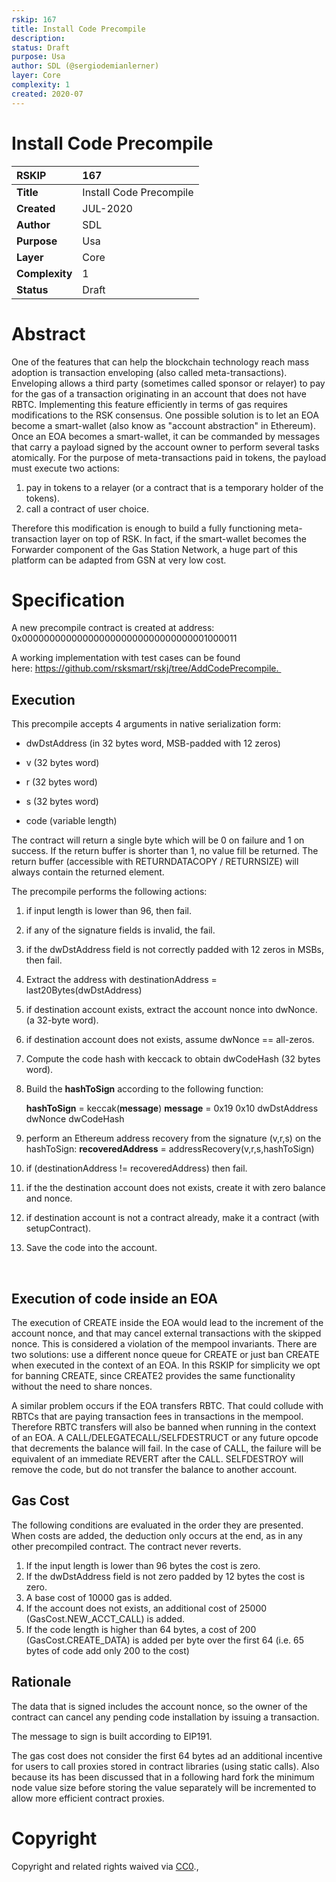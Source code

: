 ```yaml
---
rskip: 167
title: Install Code Precompile
description: 
status: Draft
purpose: Usa
author: SDL (@sergiodemianlerner)
layer: Core
complexity: 1
created: 2020-07
---
```

# Install Code Precompile


|RSKIP          | 167 |
| :------------ |:-------------|
|**Title**      |Install Code Precompile|
|**Created**    |JUL-2020 |
|**Author**     |SDL |
|**Purpose**    |Usa |
|**Layer**      |Core |
|**Complexity** |1 |
|**Status**     |Draft |


# **Abstract**

One of the features that can help the blockchain technology reach mass adoption is transaction enveloping (also called meta-transactions). Enveloping allows a third party (sometimes called sponsor or relayer) to pay for the gas of a transaction originating in an account that does not have RBTC.  Implementing this feature efficiently in terms of gas requires modifications to the RSK consensus. One possible solution is to let an EOA become a smart-wallet (also know as "account abstraction" in Ethereum). Once an EOA becomes a smart-wallet, it can be commanded by messages that carry a payload signed by the account owner to perform several tasks atomically. For the purpose of meta-transactions paid in tokens,  the payload must execute two actions:

1. pay in tokens to a relayer (or a contract that is a temporary holder of the tokens).
2. call a contract of user choice. 

Therefore this modification is enough to build a fully functioning meta-transaction layer on top of RSK. In fact, if the smart-wallet becomes the Forwarder component of the Gas Station Network, a huge part of this platform can be adapted from GSN at very low cost. 

# **Specification**

A new precompile contract is created at address: 0x0000000000000000000000000000000001000011

A working implementation with test cases can be found here: https://github.com/rsksmart/rskj/tree/AddCodePrecompile. 

## Execution

This precompile accepts 4 arguments in native serialization form: 

* dwDstAddress (in 32 bytes word,  MSB-padded with 12 zeros)

* v (32 bytes word)

* r (32 bytes word)

* s (32 bytes word)

* code (variable length)

  

The contract will return a single byte which will be 0 on failure and 1 on success. If the return buffer is shorter than 1, no value fill be returned.  The return buffer (accessible with RETURNDATACOPY / RETURNSIZE) will always contain the returned element.

The precompile performs the following actions:

1. if input length is lower than 96, then fail.

2. if any of the signature fields is invalid, the fail.

3. if the dwDstAddress field is not correctly padded with 12 zeros in MSBs, then fail.

4. Extract the address with destinationAddress = last20Bytes(dwDstAddress)

5. if destination account exists, extract the account nonce into dwNonce. (a 32-byte word).

6. if destination account does not exists, assume dwNonce == all-zeros.

7. Compute the code hash with keccack to obtain dwCodeHash (32 bytes word).

8. Build the **hashToSign** according to the following function:

   **hashToSign** = keccak(**message**)
   **message** =  0x19 0x10 dwDstAddress dwNonce dwCodeHash

9. perform an Ethereum address recovery from the signature (v,r,s) on the hashToSign:
   **recoveredAddress** = addressRecovery(v,r,s,hashToSign)

10. if (destinationAddress != recoveredAddress) then fail.

11. if the the destination account does not exists, create it with zero balance and nonce.

12. if destination account is not a contract already, make it a contract (with setupContract).

13. Save the code into the account.

  ​    

## Execution of code inside an EOA

The execution of CREATE inside the EOA would lead to the increment of the account nonce, and that may cancel external transactions with the skipped nonce. This is considered a violation of the mempool invariants. There are two solutions: use a different nonce queue for CREATE or just ban CREATE when executed in the context of an EOA. In this RSKIP for simplicity we opt for banning CREATE, since CREATE2 provides the same functionality without the need to share nonces.

A similar problem occurs if the EOA transfers RBTC. That could collude with RBTCs that are paying transaction fees in transactions in the mempool. Therefore RBTC transfers will also be banned when running in the context of an EOA. A CALL/DELEGATECALL/SELFDESTRUCT or any future opcode that decrements the balance will fail. In the case of CALL, the failure will be equivalent of an immediate REVERT after the CALL. SELFDESTROY will remove the code, but do not transfer the balance to another account.

## Gas Cost

The following conditions are evaluated in the order they are presented. When costs are added, the deduction only occurs at the end, as in any other precompiled contract. The contract never reverts. 

1. If the input length is lower than 96 bytes the cost is zero.
2. If the dwDstAddress field is not zero padded by 12 bytes the cost is zero.
3. A base cost of 10000 gas is added.
4. If the account does not exists, an additional cost of 25000 (GasCost.NEW_ACCT_CALL) is added.
5. If the code length is higher than 64 bytes, a cost of 200 (GasCost.CREATE_DATA) is added per byte over the first 64 (i.e. 65 bytes of code add only 200 to the cost)



## Rationale

The data that is signed includes the account nonce, so the owner of the contract can cancel any pending code installation by issuing a transaction.

The message to sign is built according to EIP191.

The gas cost does not consider the first 64 bytes ad an additional incentive for users to call proxies stored in contract libraries (using static calls). Also because its has been discussed that in a following hard fork the minimum node value size before storing the value separately will be incremented to allow more efficient contract proxies.

# **Copyright**

Copyright and related rights waived via [CC0](https://creativecommons.org/publicdomain/zero/1.0/).,

 
